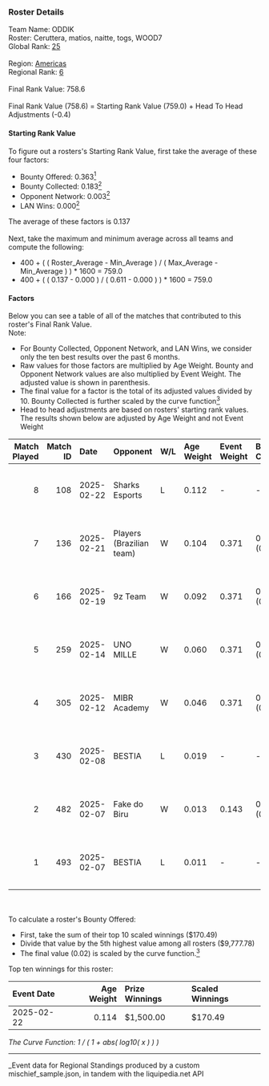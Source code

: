 ### Roster Details<br />
Team Name: ODDIK<br />
Roster: Ceruttera, matios, naitte, togs, WOOD7<br />
Global Rank: [25](../../standings_global_2025_08_04.md)<br />
<br />
Region: [Americas]( ../../standings_americas_2025_08_04.md)<br />
Regional Rank: [6]( ../../standings_americas_2025_08_04.md)<br />
<br />
Final Rank Value:  758.6<br />
<br />
Final Rank Value (758.6) = Starting Rank Value (759.0) + Head To Head Adjustments (-0.4)<br />

#### Starting Rank Value<br />
To figure out a rosters's Starting Rank Value, first take the average of these four factors:<br />
- Bounty Offered: 0.363[<sup>1</sup>](#table2)
- Bounty Collected: 0.183[<sup>2</sup>](#table1)
- Opponent Network: 0.003[<sup>2</sup>](#table1)
- LAN Wins: 0.000[<sup>2</sup>](#table1)

The average of these factors is 0.137<br />
<br />
Next, take the maximum and minimum average across all teams and compute the following:<br />
- 400 + ( ( Roster_Average - Min_Average ) / ( Max_Average - Min_Average ) ) * 1600 = 759.0
- 400 + ( ( 0.137 - 0.000 ) / ( 0.611 - 0.000 ) ) * 1600 = 759.0


#### Factors<br />
Below you can see a table of all of the matches that contributed to this roster's Final Rank Value.<br />
Note:<br />

- For Bounty Collected, Opponent Network, and LAN Wins, we consider only the ten best results over the past 6 months.
- Raw values for those factors are multiplied by Age Weight. Bounty and Opponent Network values are also multiplied by Event Weight. The adjusted value is shown in parenthesis.
- The final value for a factor is the total of its adjusted values divided by 10. Bounty Collected is further scaled by the curve function[<sup>3</sup>](#curveFunction)
- Head to head adjustments are based on rosters' starting rank values. The results shown below are adjusted by Age Weight and not Event Weight
<span id="table1"></span><br />


| Match Played | Match ID | Date       | Opponent                 | W/L | Age Weight | Event Weight | Bounty Collected | Opponent Network | LAN Wins  | H2H Adj. | Roster                                 |
| -: | -: | :- | :- | :- | :- | :- | :- | :- | :- | -: | :- |
|            8 |      108 | 2025-02-22 | Sharks Esports           | L   | 0.112      | -            | -                | -                | -         |    -1.46 | Ceruttera, matios, naitte, togs, WOOD7 |
|            7 |      136 | 2025-02-21 | Players (Brazilian team) | W   | 0.104      | 0.371        | 0.009 (0.000)    | 0.449 (0.017)    | 0 (0.000) |     1.02 | Ceruttera, matios, naitte, togs, WOOD7 |
|            6 |      166 | 2025-02-19 | 9z Team                  | W   | 0.092      | 0.371        | 0.000 (0.000)    | 0.000 (0.000)    | 0 (0.000) |     0.34 | Ceruttera, matios, naitte, togs, WOOD7 |
|            5 |      259 | 2025-02-14 | UNO MILLE                | W   | 0.060      | 0.371        | 0.000 (0.000)    | 0.229 (0.005)    | 0 (0.000) |     0.23 | Ceruttera, matios, naitte, togs, WOOD7 |
|            4 |      305 | 2025-02-12 | MIBR Academy             | W   | 0.046      | 0.371        | 0.000 (0.000)    | 0.265 (0.005)    | 0 (0.000) |     0.17 | Ceruttera, matios, naitte, togs, WOOD7 |
|            3 |      430 | 2025-02-08 | BESTIA                   | L   | 0.019      | -            | -                | -                | -         |    -0.48 | Ceruttera, matios, naitte, togs, WOOD7 |
|            2 |      482 | 2025-02-07 | Fake do Biru             | W   | 0.013      | 0.143        | 0.000 (0.000)    | 0.007 (0.000)    | 0 (0.000) |     0.05 | Ceruttera, matios, naitte, togs, WOOD7 |
|            1 |      493 | 2025-02-07 | BESTIA                   | L   | 0.011      | -            | -                | -                | -         |    -0.29 | Ceruttera, matios, naitte, togs, WOOD7 |

<br />
<span id="table2"></span><br />
To calculate a roster's Bounty Offered:<br />

- First, take the sum of their top 10 scaled winnings ($170.49)
- Divide that value by the 5th highest value among all rosters ($9,777.78)
- The final value (0.02) is scaled by the curve function.[<sup>3</sup>](#curveFunction)

Top ten winnings for this roster:<br />

| Event Date | Age Weight | Prize Winnings | Scaled Winnings |
| :- | -: | :- | :- |
| 2025-02-22 |      0.114 | $1,500.00      | $170.49         |


<span id="curveFunction"></span>_The Curve Function: 1 / ( 1 + abs( log10( x ) ) )_<br />

---
_Event data for Regional Standings produced by a custom mischief_sample.json, in tandem with the liquipedia.net API<br />
